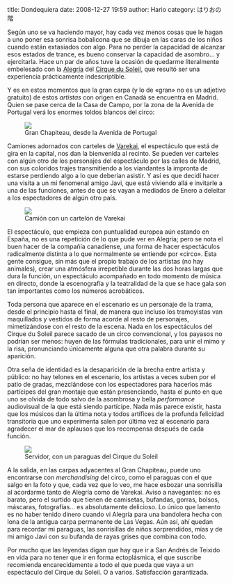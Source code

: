 title: Dondequiera
date: 2008-12-27 19:59
author: Hario
category: はりおの階

Según uno se va haciendo mayor, hay cada vez menos cosas que le hagan a
uno poner esa sonrisa bobalicona que se dibuja en las caras de los niños
cuando están extasiados con algo. Para no perder la capacidad de
alcanzar esos estados de trance, es bueno conservar la capacidad de
asombro... y ejercitarla. Hace un par de años tuve la ocasión de
quedarme literalmente embelesado con la
[Alegría](http://www.cirquedusoleil.com/World/es/es/shows/alegria.asp)
del [Cirque du Soleil](http://en.wikipedia.org/wiki/Cirque_du_Soleil),
que resultó ser una experiencia prácticamente indescriptible.

Y es en estos momentos que la gran carpa (y lo de «gran» no es un
adjetivo gratuito) de estos *artistas* con origen en Canadá se encuentra
en Madrid. Quien se pase cerca de la Casa de Campo, por la zona de la
Avenida de Portugal verá los enormes toldos blancos del circo:

<figure class="image">
    <img src="//perezdecastro.org/images/cirque-carpa1.jpg">
    <figcaption>Gran Chapiteau, desde la Avenida de Portugal</figcaption>
</figure>

Camiones adornados con carteles de
[Varekai](http://www.cirquedusoleil.com/World/es/es/shows/varekai.asp),
el espectáculo que está de gira en la capital, nos dan la bienvenida al
recinto. Se pueden ver carteles con algún otro de los personajes del
espectáculo por las calles de Madrid, con sus coloridos trajes
transmitiendo a los viandantes la impronta de estarse perdiendo algo a
lo que deberían asistir. Y así es que decidí hacer una visita a un
mi fenomenal amigo Javi, que está viviendo allá e invitarle a una de
las funciones, antes de que se vayan a mediados de Enero a deleitar
a los espectadores de algún otro país.

<figure class="image">
    <img src="//perezdecastro.org/images/cirque-camion1.jpg">
    <figcaption>Camión con un cartelón de Varekai</figcaption>
</figure>

El espectáculo, que empieza con puntualidad europea aún estando en
España, no es una repetición de lo que pude ver en Alegría; pero se nota
el buen hacer de la compañía canadiense, una forma de hacer espectáculos
radicalmente distinta a lo que normalmente se entiende por «circo». Esta
gente consigue, sin más que el propio trabajo de los artistas (no hay
animales), crear una atmósfera irrepetible durante las dos horas largas
que dura la función, un espectáculo acompañado en todo momento de música
en directo, donde la escenografía y la teatralidad de la que se hace
gala son tan importantes como los números acrobáticos.

Toda persona que aparece en el escenario es un personaje de la trama,
desde el principio hasta el final, de manera que incluso los tramoyistas
van maquillados y vestidos de forma acorde al resto de personajes,
mimetizándose con el resto de la escena. Nada en los espectáculos del
Cirque du Soleil parece sacado de un circo convencional, y los payasos
no podrían ser menos: huyen de las fórmulas tradicionales, para unir el
mimo y la risa, pronunciando únicamente alguna que otra palabra durante
su aparición.

Otra seña de identidad es la desaparición de la brecha entre artista y
público: no hay telones en el escenario, los artistas a veces suben por
el patio de gradas, mezclándose con los espectadores para hacerlos más
partícipes del gran montaje que están presenciando, hasta el punto en
que uno se olvida de todo salvo de la asombrosa y bella *performance*
audiovisual de la que está siendo partícipe. Nada más parece existir,
hasta que los músicos dan la última nota y todos artífices de la
profunda felicidad transitoria que uno experimenta salen por última vez
al escenario para agradecer el mar de aplausos que los recompensa
después de cada función.

<figure class="image">
    <img src="//perezdecastro.org/images/cirque-paraguas.jpg">
    <figcaption>Servidor, con un paraguas del Cirque du Soleil</figcaption>
</figure>

A la salida, en las carpas adyacentes al Gran Chapiteau, puede uno
encontrarse con *merchandising* del circo, como el paraguas con el que
salgo en la foto y que, cada vez que lo veo, me hace esbozar una
sonrisilla al acordarme tanto de Alegría como de Varekai. Aviso a
navegantes: no es barato, pero el surtido que tienen de camisetas,
bufandas, gorras, bolsos, máscaras, fotografías... es absolutamente
delicioso. Lo único que lamento es no haber tenido dinero cuando vi
Alegría para una bandolera hecha con lona de la antigua carpa permanente
de Las Vegas. Aún así, ahí quedan para recordar mi paraguas, las
sonrisillas de niños sorprendidos, mías y de mi amigo Javi con su
bufanda de rayas grises que combina con todo.

Por mucho que las leyendas digan que hay que ir a San Andrés de Teixido
en vida para no tener que ir en forma ectoplásmica, el que suscribe
recomienda encarecidamente a todo el que pueda que vaya a un espectáculo
del Cirque du Soleil. O a varios. Satisfacción garantizada.

